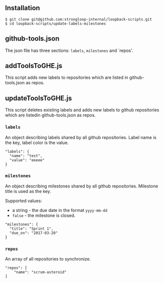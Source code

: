 ## Installation

```
$ git clone git@github.com:strongloop-internal/loopback-scripts.git
$ cd loopback-scripts/update-labels-milestones
```

## github-tools.json

The json file has three sections: `labels`, `milestones` and `repos'.

## addToolsToGHE.js

This script adds new labels to  repositories which are listed in github-tools.json as repos.

## updateToolsToGHE.js

This script deletes existing labels and adds new labels to github repositories which are listedin github-tools.json as repos.

### `labels`

An object describing labels shared by all github repositories. Label name is
the key, label color is the value.

```
"labels": {
  "name": "test",
  "value": "eeeee"
}
```

### `milestones`

An object describing milestones shared by all github repositories. Milestone
title is used as the key.

Supported values:

 - a string - the due date in the format `yyyy-mm-dd`
 - `false` - the milestone is closed.

```
"milestones": {
  "title": "Sprint 1",
  "due_on": "2017-03-20"
}
```

### `repos`

An array of all repositories to synchronize.

```
"repos": [
	"name": "scrum-asteroid"
]
```

